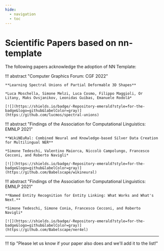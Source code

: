 ```yaml
---
hide:
  - navigation
  - toc
---
```


# Scientific Papers based on nn-template

The following papers acknowledge the adoption of NN Template:

!!! abstract "Computer Graphics Forum: CGF 2022"

    **Learning Spectral Unions of Partial Deformable 3D Shapes**

    *Luca Moschella, Simone Melzi, Luca Cosmo, Filippo Maggioli, Or Litany, Maks Ovsjanikov, Leonidas Guibas, Emanuele Rodolà*

    [![](https://shields.io/badge/-Repository-emerald?style=for-the-badge&logo=github&labelColor=gray)](https://github.com/lucmos/spectral-unions)

!!! abstract "Findings of the Association for Computational Linguistics: EMNLP 2021"

    **WikiNEuRal: Combined Neural and Knowledge-based Silver Data Creation for Multilingual NER**

    *Simone Tedeschi, Valentino Maiorca, Niccolò Campolungo, Francesco Cecconi, and Roberto Navigli*

    [![](https://shields.io/badge/-Repository-emerald?style=for-the-badge&logo=github&labelColor=gray)](https://github.com/Babelscape/wikineural)

!!! abstract "Findings of the Association for Computational Linguistics: EMNLP 2021"

    **Named Entity Recognition for Entity Linking: What Works and What's Next.**

    *Simone Tedeschi, Simone Conia, Francesco Cecconi, and Roberto Navigli*

    [![](https://shields.io/badge/-Repository-emerald?style=for-the-badge&logo=github&labelColor=gray)](https://github.com/Babelscape/ner4el)

---

!!! tip "Please let us know if your paper also does and we'll add it to the list!"